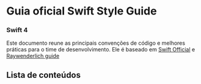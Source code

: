 # Guia oficial Swift Style Guide
### Swift 4

Este documento reune as principais convenções de código e melhores práticas para o time de desenvolvimento. Ele é baseado em [Swift Official](https://swift.org/documentation/api-design-guidelines/) e [Raywenderlich guide](https://github.com/raywenderlich/swift-style-guide)

## Lista de conteúdos



